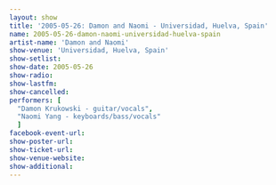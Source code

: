 ```yaml
---
layout: show
title: '2005-05-26: Damon and Naomi - Universidad, Huelva, Spain'
name: 2005-05-26-damon-naomi-universidad-huelva-spain
artist-name: 'Damon and Naomi'
show-venue: 'Universidad, Huelva, Spain'
show-setlist: 
show-date: 2005-05-26
show-radio: 
show-lastfm: 
show-cancelled: 
performers: [
  "Damon Krukowski - guitar/vocals",
  "Naomi Yang - keyboards/bass/vocals"
  ]
facebook-event-url: 
show-poster-url: 
show-ticket-url: 
show-venue-website: 
show-additional: 
---
```



